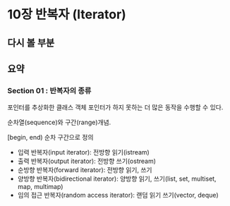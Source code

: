 # 10장 반복자 (Iterator)

## 다시 볼 부분

## 요약
### Section 01 : 반복자의 종류
포인터를 추상화한 클래스 객체 포인터가 하지 못하는 더 많은 동작을 수행할 수 있다.

순차열(sequence)와 구간(range)개념.

[begin, end) 순차 구간으로 정의
  * 입력 반복자(input iterator): 전방향 읽기(istream)
  * 출력 반복자(output iterator): 전방향 쓰기(ostream)
  * 순방향 반복자(forward iterator): 전방향 읽기, 쓰기
  * 양방향 반복자(bidirectional iterator): 양방향 읽기, 쓰기(list, set, multiset, map, multimap)
  * 임의 접근 반복자(random access iterator): 랜덤 읽기 쓰기(vector, deque)

